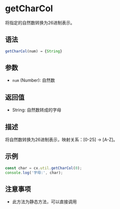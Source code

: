 # getCharCol

将指定的自然数转换为26进制表示。

## 语法

```javascript
getCharCol(num) → {String}
```

## 参数

- `num` (Number): 自然数

## 返回值

- String: 自然数转成的字母

## 描述

将自然数转换为26进制表示，映射关系：[0-25] -> [A-Z]。

## 示例

```javascript
const char = cx.util.getCharCol(0);
console.log('字母:', char);
```

## 注意事项

- 此方法为静态方法，可以直接调用 